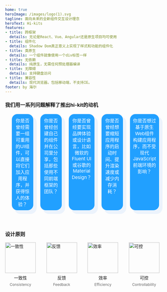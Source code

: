 ```yaml
---
home: true
heroImage: /images/logo(1).svg
tagline: 面向未来的全新组件交互设计理念
heroText: Hi-kits
features: 
- title: 跨框架
  details: 无论是React、Vue、Angular还是原生项目均可使用
- title: 组件化
  details: Shadow Dom真正意义上实现了样式和功能的组件化
- title: 类原生
  details: 一个组件就像使用一个div标签一样
- title: 无依赖
  details: 纯原生，无需任何预处理器编译
- title: 无障碍
  details: 支持键盘访问
- title: 兼容性
  details: 现代浏览器。包括移动端，不支持IE。
footer: by 海尔
---
```


### 我们用一系列问题解释了推出hi-kit的动机

<div style="display:flex;justify-content: space-around;padding-bottom:40px">
  <div class="box">
    <p style="margin:5px">你是否曾经需要一组可重用的UI组件，可以直接将它们加入应用程序，并获得惊人的体验？</p>
  </div>
  <div class="box">
    <p style="margin:5px">你是否曾经创建自己的组件并在公司里分享，包括那些使用不同前端框架的团队？</p>
  </div>
  <div class="box">
    <p style="margin:5px">你是否曾经要实现品牌体验或设计语言，比如微软的Fluent UI或谷歌的Material Design？</p>
  </div>
  <div class="box">
    <p style="margin:5px">你是否曾经想要缩短应用程序的启动时间、提升渲染速度或减少内存消耗？</p>
  </div>
  <div class="box">
    <p style="margin:5px">你是否想过基于原生Web组件构建应用程序，而不受现代JavaScript前端环境的影响？</p>
  </div>
  <style>
    .box {
        display: flex;
        flex-direction: column;
        align-items: center;
        border: solid 2px #eff5fd;
        border-radius: 20px;
        width: 20%;
        margin-left: 20px;
        text-align: center;
        padding: 5px;
        background: #21a0ff;
        color: white;
        font-size: 15px;
        box-shadow: 10px 10px #ecf3fc;
        border-right: white solid 1px;
    }
  </style>
</div>

### 设计原则

<div style="display:flex;justify-content: space-between;padding-bottom:40px">
  <div class="item">
    <img style="width:100px" src="https://artice-code-1258339218.cos.ap-beijing.myqcloud.com/vuepress/consistency.png" alt="一致性">
    <p style="margin:5px">一致性</p>
    <p style="margin:0px;font-size: 12px;color:#666">Consistency</p>
  </div>
  <div  class="item">
    <img style="width:100px" src="https://artice-code-1258339218.cos.ap-beijing.myqcloud.com/vuepress/feedback.png" alt="反馈">
    <p style="margin:5px">反馈</p>
    <p style="margin:0px;font-size: 12px;color:#666"> Feedback</p>
  </div>
  <div  class="item">
    <img style="width:100px" src="https://artice-code-1258339218.cos.ap-beijing.myqcloud.com/vuepress/efficiency.png" alt="效率">
    <p style="margin:5px">效率</p>
    <p style="margin:0px;font-size: 12px;color:#666">Efficiency</p>
  </div>
  <div  class="item">
    <img style="width:100px" src="https://artice-code-1258339218.cos.ap-beijing.myqcloud.com/vuepress/controllability%20%20.png" alt="可控">
    <p style="margin:5px">可控</p>
    <p style="margin:0px;font-size: 12px;color:#666">Controllability</p>
  </div>
  <style>
    .item {
        display: flex;
        flex-direction: column;
        align-items: center;
    }
  </style>
</div>